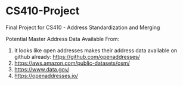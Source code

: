 # CS410-Project
Final Project for CS410 - Address Standardization and Merging

Potential Master Address Data Available From:
1. it looks like open addresses makes their address data available on github already: https://github.com/openaddresses/
2. https://aws.amazon.com/public-datasets/osm/
3. https://www.data.gov/
4. https://openaddresses.io/
